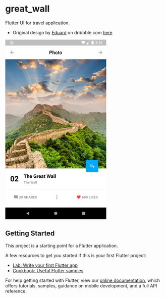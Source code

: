# great_wall

Flutter UI for travel application.

- Original design by [Eduard](https://dribbble.com/Ed_m) on dribbble.com [here](https://dribbble.com/shots/3828133-Traveling-app)

<img src=https://github.com/wmfadel/greate_wall/blob/master/Screenshots/Screenshot_1579871708.png width="320"/>

## Getting Started

This project is a starting point for a Flutter application.

A few resources to get you started if this is your first Flutter project:

- [Lab: Write your first Flutter app](https://flutter.io/docs/get-started/codelab)
- [Cookbook: Useful Flutter samples](https://flutter.io/docs/cookbook)

For help getting started with Flutter, view our 
[online documentation](https://flutter.io/docs), which offers tutorials, 
samples, guidance on mobile development, and a full API reference.
